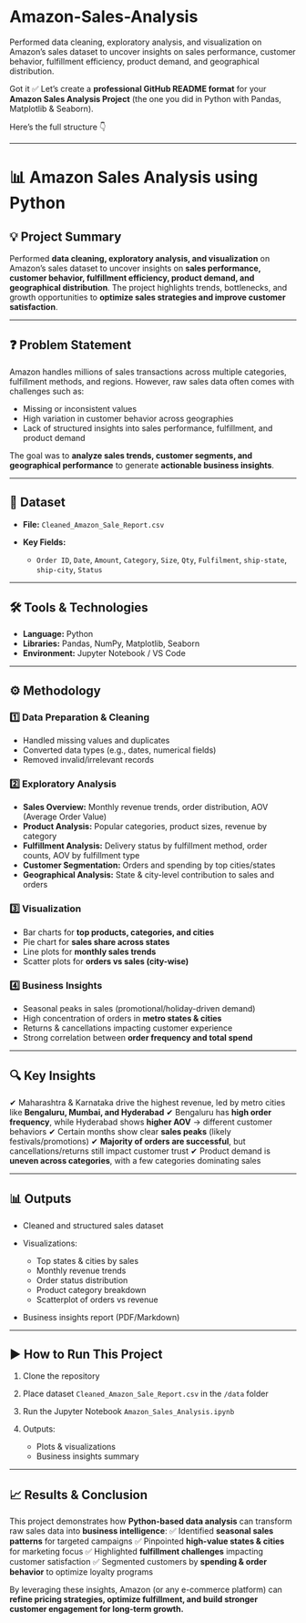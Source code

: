 # Amazon-Sales-Analysis
Performed data cleaning, exploratory analysis, and visualization on Amazon’s sales dataset to uncover insights on sales performance, customer behavior, fulfillment efficiency, product demand, and geographical distribution.

Got it ✅ Let’s create a **professional GitHub README format** for your **Amazon Sales Analysis Project** (the one you did in Python with Pandas, Matplotlib & Seaborn).

Here’s the full structure 👇

---

# 📊 Amazon Sales Analysis using Python

## 💡 Project Summary

Performed **data cleaning, exploratory analysis, and visualization** on Amazon’s sales dataset to uncover insights on **sales performance, customer behavior, fulfillment efficiency, product demand, and geographical distribution**. The project highlights trends, bottlenecks, and growth opportunities to **optimize sales strategies and improve customer satisfaction**.

---

## ❓ Problem Statement

Amazon handles millions of sales transactions across multiple categories, fulfillment methods, and regions. However, raw sales data often comes with challenges such as:

* Missing or inconsistent values
* High variation in customer behavior across geographies
* Lack of structured insights into sales performance, fulfillment, and product demand

The goal was to **analyze sales trends, customer segments, and geographical performance** to generate **actionable business insights**.

---

## 📂 Dataset

* **File:** `Cleaned_Amazon_Sale_Report.csv`
* **Key Fields:**

  * `Order ID`, `Date`, `Amount`, `Category`, `Size`, `Qty`, `Fulfilment`, `ship-state`, `ship-city`, `Status`

---

## 🛠 Tools & Technologies

* **Language:** Python
* **Libraries:** Pandas, NumPy, Matplotlib, Seaborn
* **Environment:** Jupyter Notebook / VS Code

---

## ⚙️ Methodology

### 1️⃣ Data Preparation & Cleaning

* Handled missing values and duplicates
* Converted data types (e.g., dates, numerical fields)
* Removed invalid/irrelevant records

### 2️⃣ Exploratory Analysis

* **Sales Overview:** Monthly revenue trends, order distribution, AOV (Average Order Value)
* **Product Analysis:** Popular categories, product sizes, revenue by category
* **Fulfillment Analysis:** Delivery status by fulfillment method, order counts, AOV by fulfillment type
* **Customer Segmentation:** Orders and spending by top cities/states
* **Geographical Analysis:** State & city-level contribution to sales and orders

### 3️⃣ Visualization

* Bar charts for **top products, categories, and cities**
* Pie chart for **sales share across states**
* Line plots for **monthly sales trends**
* Scatter plots for **orders vs sales (city-wise)**

### 4️⃣ Business Insights

* Seasonal peaks in sales (promotional/holiday-driven demand)
* High concentration of orders in **metro states & cities**
* Returns & cancellations impacting customer experience
* Strong correlation between **order frequency and total spend**

---

## 🔍 Key Insights

✔ Maharashtra & Karnataka drive the highest revenue, led by metro cities like **Bengaluru, Mumbai, and Hyderabad**
✔ Bengaluru has **high order frequency**, while Hyderabad shows **higher AOV** → different customer behaviors
✔ Certain months show clear **sales peaks** (likely festivals/promotions)
✔ **Majority of orders are successful**, but cancellations/returns still impact customer trust
✔ Product demand is **uneven across categories**, with a few categories dominating sales

---

## 📊 Outputs

* Cleaned and structured sales dataset
* Visualizations:

  * Top states & cities by sales
  * Monthly revenue trends
  * Order status distribution
  * Product category breakdown
  * Scatterplot of orders vs revenue
* Business insights report (PDF/Markdown)

---

## ▶️ How to Run This Project

1. Clone the repository
2. Place dataset `Cleaned_Amazon_Sale_Report.csv` in the `/data` folder
3. Run the Jupyter Notebook `Amazon_Sales_Analysis.ipynb`
4. Outputs:

   * Plots & visualizations
   * Business insights summary

---

## 📈 Results & Conclusion

This project demonstrates how **Python-based data analysis** can transform raw sales data into **business intelligence**:
✅ Identified **seasonal sales patterns** for targeted campaigns
✅ Pinpointed **high-value states & cities** for marketing focus
✅ Highlighted **fulfillment challenges** impacting customer satisfaction
✅ Segmented customers by **spending & order behavior** to optimize loyalty programs

By leveraging these insights, Amazon (or any e-commerce platform) can **refine pricing strategies, optimize fulfillment, and build stronger customer engagement for long-term growth.**
